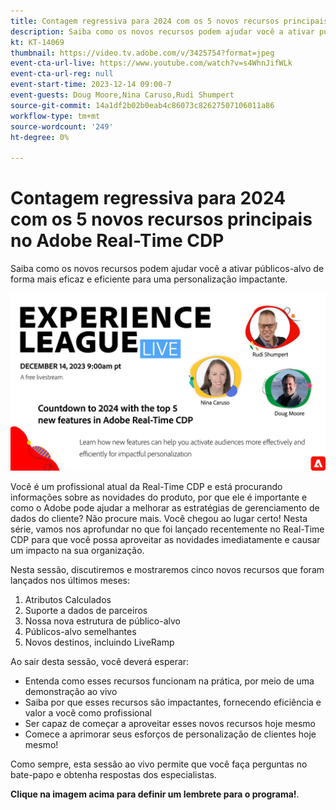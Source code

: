 ```yaml
---
title: Contagem regressiva para 2024 com os 5 novos recursos principais no Adobe Real-Time CDP
description: Saiba como os novos recursos podem ajudar você a ativar públicos-alvo de forma mais eficaz e eficiente para uma personalização impactante.
kt: KT-14069
thumbnail: https://video.tv.adobe.com/v/3425754?format=jpeg
event-cta-url-live: https://www.youtube.com/watch?v=s4WhnJifWLk
event-cta-url-reg: null
event-start-time: 2023-12-14 09:00-7
event-guests: Doug Moore,Nina Caruso,Rudi Shumpert
source-git-commit: 14a1df2b02b0eab4c86073c82627507106011a86
workflow-type: tm+mt
source-wordcount: '249'
ht-degree: 0%

---
```


# Contagem regressiva para 2024 com os 5 novos recursos principais no Adobe Real-Time CDP

Saiba como os novos recursos podem ajudar você a ativar públicos-alvo de forma mais eficaz e eficiente para uma personalização impactante.

[![ExL LIVE 14 de dezembro de 2023](assets/Dec14_exl_live_banner_web_1920_WebBanner.png)](https://www.youtube.com/watch?v=s4WhnJifWLk)

Você é um profissional atual da Real-Time CDP e está procurando informações sobre as novidades do produto, por que ele é importante e como o Adobe pode ajudar a melhorar as estratégias de gerenciamento de dados do cliente? Não procure mais. Você chegou ao lugar certo! Nesta série, vamos nos aprofundar no que foi lançado recentemente no Real-Time CDP para que você possa aproveitar as novidades imediatamente e causar um impacto na sua organização.

Nesta sessão, discutiremos e mostraremos cinco novos recursos que foram lançados nos últimos meses:

1. Atributos Calculados
2. Suporte a dados de parceiros
3. Nossa nova estrutura de público-alvo
4. Públicos-alvo semelhantes
5. Novos destinos, incluindo LiveRamp

Ao sair desta sessão, você deverá esperar:

* Entenda como esses recursos funcionam na prática, por meio de uma demonstração ao vivo
* Saiba por que esses recursos são impactantes, fornecendo eficiência e valor a você como profissional
* Ser capaz de começar a aproveitar esses novos recursos hoje mesmo
* Comece a aprimorar seus esforços de personalização de clientes hoje mesmo!

Como sempre, esta sessão ao vivo permite que você faça perguntas no bate-papo e obtenha respostas dos especialistas.

**Clique na imagem acima para definir um lembrete para o programa!**.
